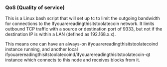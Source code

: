 ### QoS (Quality of service) ###

This is a Linux bash script that will set up tc to limit the outgoing bandwidth for connections to the Ifyouarereadingthisitstoolatecoin network. It limits outbound TCP traffic with a source or destination port of 9333, but not if the destination IP is within a LAN (defined as 192.168.x.x).

This means one can have an always-on ifyouarereadingthisitstoolatecoind instance running, and another local ifyouarereadingthisitstoolatecoind/ifyouarereadingthisitstoolatecoin-qt instance which connects to this node and receives blocks from it.
